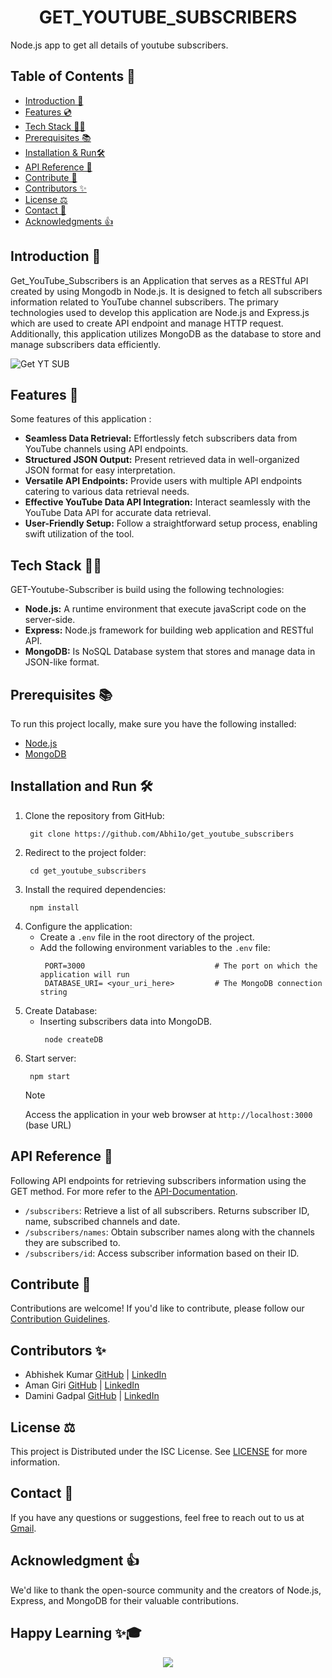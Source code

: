 <h1 align="center"> 
GET_YOUTUBE_SUBSCRIBERS
</h1>
Node.js app to get all details of youtube subscribers.

## Table of Contents 📑

- [Introduction 📝](#introduction-📝)
- [Features 💿](#features-💿)
- [Tech Stack 👨‍💻](#tech-stack-👨‍💻)
- [Prerequisites 📚](#prerequisites-📚)
- [Installation & Run🛠️](#installation-and-run-🛠️)
- [API Reference 🔗](#api-reference-🔗)
- [Contribute 🤝](#contribute-🤝)
- [Contributors ✨](#contributors-✨)
- [License ⚖](#license-⚖)
- [Contact 📧](#contact-📧)
- [Acknowledgments 👍](#acknowledgments-👍)


## Introduction 📝
Get_YouTube_Subscribers is an Application that serves as a RESTful API created by using Mongodb in Node.js. It is designed to fetch all subscribers information related to YouTube channel subscribers. The primary technologies used to develop this application are Node.js and Express.js which are used to create API endpoint and manage HTTP request. Additionally, this application utilizes MongoDB as the database to store and manage subscribers data efficiently.

![Get YT SUB](https://github.com/Abhi1o/GET-YOUTUBE-SUBSCRIBERS/assets/87490161/7e4f4776-cd79-4577-bb26-2ef06b30fa0a)

## Features 🧐
Some features of this application :
- **Seamless Data Retrieval:** Effortlessly fetch subscribers data from YouTube channels using API endpoints.
- **Structured JSON Output:** Present retrieved data in well-organized JSON format for easy interpretation.
- **Versatile API Endpoints:** Provide users with multiple API endpoints catering to various data retrieval needs.
- **Effective YouTube Data API Integration:** Interact seamlessly with the YouTube Data API for accurate data retrieval.
- **User-Friendly Setup:** Follow a straightforward setup process, enabling swift utilization of the tool.

## Tech Stack 👨‍💻
GET-Youtube-Subscriber is build using the following technologies:

- **Node.js:** A runtime environment that execute javaScript code on the server-side.
- **Express:** Node.js framework for building web application and RESTful API.
- **MongoDB:** Is NoSQL Database system that stores and manage data in JSON-like format.

## Prerequisites 📚

To run this project locally, make sure you have the following installed:

- [Node.js](https://nodejs.org/)
- [MongoDB](https://www.mongodb.com/)

## Installation and Run 🛠️
1. Clone the repository from GitHub:
    ```
     git clone https://github.com/Abhi1o/get_youtube_subscribers
    ```
2. Redirect to the project folder:
    ```
     cd get_youtube_subscribers
    ```
3. Install the required dependencies:
    ```
     npm install
    ```
4. Configure the application:
   - Create a `.env` file in the root directory of the project.
   - Add the following environment variables to the `.env` file:
      ```
       PORT=3000                             # The port on which the application will run
       DATABASE_URI= <your_uri_here>         # The MongoDB connection string
      ```
5. Create Database:
    - Inserting subscribers data into MongoDB.
        ```
         node createDB
        ```
6. Start server:
    ```
     npm start
    ```
    > [!NOTE]
    > Access the  application in your web browser at `http://localhost:3000` (base URL)


## API Reference 🔗
Following API endpoints for retrieving subscribers information using the GET method. For more refer to the [API-Documentation](./API-Documentation.md).

- `/subscribers`: Retrieve a list of all subscribers. Returns subscriber ID, name, subscribed channels and date.
- `/subscribers/names`: Obtain subscriber names along with the channels they are subscribed to.
- `/subscribers/id`: Access subscriber information based on their ID.

## Contribute 🤝
Contributions are welcome! If you'd like to contribute, please follow our [Contribution Guidelines](CONTRIBUTING.md).

## Contributors ✨
- Abhishek Kumar [GitHub](https://github.com/abhi1o) | [LinkedIn](https://linkedin.com/in/abhi--)
- Aman Giri [GitHub](https://github.com/amangiri7) | [LinkedIn](https://www.linkedin.com/in/aman-giri-6b3a3b284/)
- Damini Gadpal [GitHub](https://github.com/Daminigadpal) | [LinkedIn](https://www.linkedin.com/in/damini-gadpal-01996716b)

## License ⚖
This project is Distributed under the ISC License. See [LICENSE](./LICENSE) for more information.

## Contact 📧
If you have any questions or suggestions, feel free to reach out to us at [Gmail](https://mail.google.com/mail/u/0/#inbox?compose=GTvVlcSGLPhhCThjSQBxqqKCTksFHbgmPZGmrTXlskrtrXBgHxRqbmdRdzJJlNBtvTWsTLmjdVLbb).

## Acknowledgment 👍
We'd like to thank the open-source community and the creators of Node.js, Express, and MongoDB for their valuable contributions.




## Happy Learning ✨🎓

<p align="center">
<a href="https://github.com/Abhi1o/get_youtube_subscribers" title="GET youtube subscriber projects">
<img src="https://img.shields.io/badge/GitHub-100000?style=for-the-badge&logo=github&logoColor=white">
    
</a>
</p>








